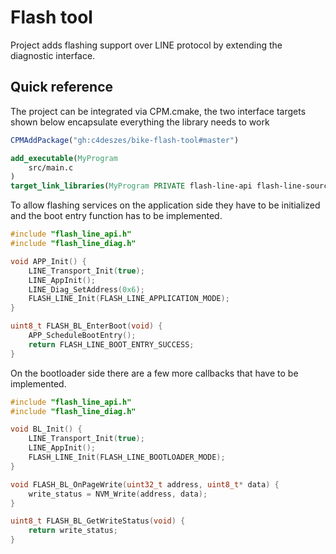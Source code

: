 # Flash tool

Project adds flashing support over LINE protocol by extending the diagnostic interface.

## Quick reference

The project can be integrated via CPM.cmake, the two interface targets shown below encapsulate
everything the library needs to work

```cmake
CPMAddPackage("gh:c4deszes/bike-flash-tool#master")

add_executable(MyProgram
    src/main.c
)
target_link_libraries(MyProgram PRIVATE flash-line-api flash-line-sources)
```

To allow flashing services on the application side they have to be initialized and the boot entry
function has to be implemented.

```c
#include "flash_line_api.h"
#include "flash_line_diag.h"

void APP_Init() {
    LINE_Transport_Init(true);
    LINE_AppInit();
    LINE_Diag_SetAddress(0x6);
    FLASH_LINE_Init(FLASH_LINE_APPLICATION_MODE);
}

uint8_t FLASH_BL_EnterBoot(void) {
    APP_ScheduleBootEntry();
    return FLASH_LINE_BOOT_ENTRY_SUCCESS;
}
```

On the bootloader side there are a few more callbacks that have to be implemented.

```c
#include "flash_line_api.h"
#include "flash_line_diag.h"

void BL_Init() {
    LINE_Transport_Init(true);
    LINE_AppInit();
    FLASH_LINE_Init(FLASH_LINE_BOOTLOADER_MODE);
}

void FLASH_BL_OnPageWrite(uint32_t address, uint8_t* data) {
    write_status = NVM_Write(address, data);
}

uint8_t FLASH_BL_GetWriteStatus(void) {
    return write_status;
}
```
